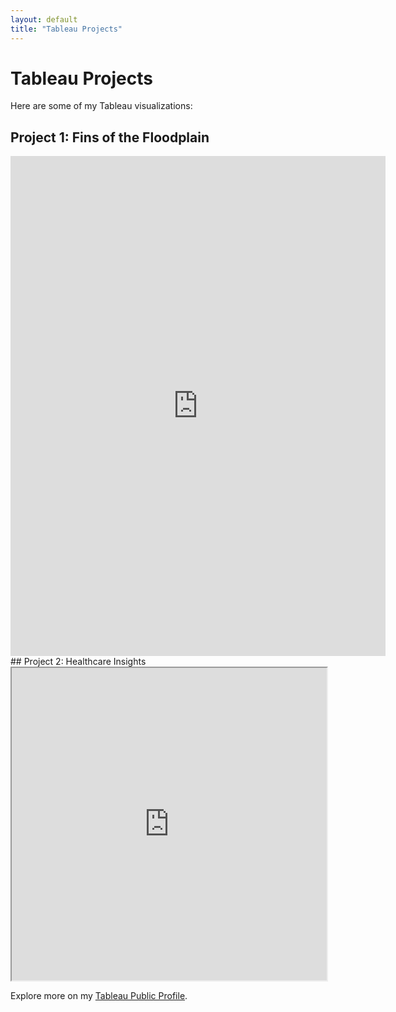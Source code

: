 ```yaml
---
layout: default
title: "Tableau Projects"
---
```


# Tableau Projects

Here are some of my Tableau visualizations:

## Project 1: Fins of the Floodplain  
<iframe width="600" height="800" src="https://lookerstudio.google.com/embed/reporting/f70f78b3-fcb5-45b6-8f2b-a0916aef800a/page/p_ve81adcsfd" frameborder="0" style="border:0" allowfullscreen sandbox="allow-storage-access-by-user-activation allow-scripts allow-same-origin allow-popups allow-popups-to-escape-sandbox"></iframe>
## Project 2: Healthcare Insights  
<iframe src="https://public.tableau.com/views/YourTableauViz2" width="100%" height="500"></iframe>

Explore more on my [Tableau Public Profile](https://public.tableau.com/profile/your-profile).
